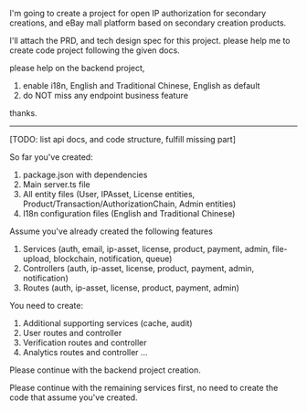 I'm going to create a project for open IP authorization for secondary creations, and eBay mall platform based on secondary creation products. 

I'll attach the PRD, and tech design spec for this project. please help me to create code project following the given docs.

please help on the backend project,

1. enable i18n, English and Traditional Chinese, English as default
2. do NOT miss any endpoint business feature

thanks.

---

[TODO: list api docs, and code structure, fulfill missing part]

So far you've created:

1. package.json with dependencies
2. Main server.ts file
3. All entity files (User, IPAsset, License entities, Product/Transaction/AuthorizationChain, Admin entities)
4. I18n configuration files (English and Traditional Chinese)

Assume you've already created the following features

1. Services (auth, email, ip-asset, license, product, payment, admin, file-upload, blockchain, notification, queue)
2. Controllers (auth, ip-asset, license, product, payment, admin, notification)
3. Routes (auth, ip-asset, license, product, payment, admin)

You need to create:

1. Additional supporting services (cache, audit)
2. User routes and controller
3. Verification routes and controller
4. Analytics routes and controller
...

Please continue with the backend project creation. 

Please continue with the remaining services first, no need to create the code that assume you've created.
